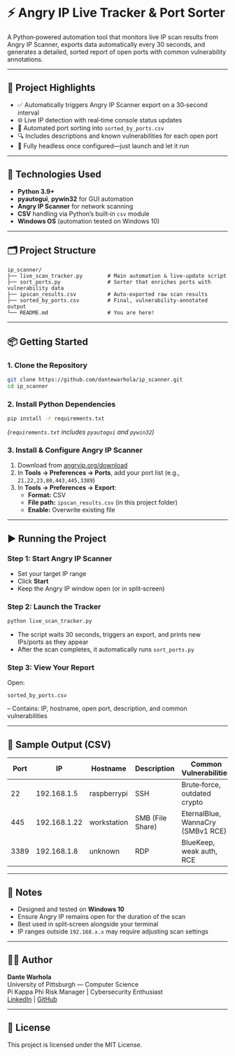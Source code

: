 # ⚡ Angry IP Live Tracker & Port Sorter

A Python‑powered automation tool that monitors live IP scan results from Angry IP Scanner, exports data automatically every 30 seconds, and generates a detailed, sorted report of open ports with common vulnerability annotations.

---

## 🚀 Project Highlights

- ✅ Automatically triggers Angry IP Scanner export on a 30‑second interval  
- 🌐 Live IP detection with real‑time console status updates  
- 📑 Automated port sorting into `sorted_by_ports.csv`  
- 🔍 Includes descriptions and known vulnerabilities for each open port  
- 🤖 Fully headless once configured—just launch and let it run  

---

## 🧠 Technologies Used

- **Python 3.9+**  
- **pyautogui**, **pywin32** for GUI automation  
- **Angry IP Scanner** for network scanning  
- **CSV** handling via Python’s built‑in `csv` module  
- **Windows OS** (automation tested on Windows 10)  

---

## 🗂️ Project Structure

```
ip_scanner/
├── live_scan_tracker.py        # Main automation & live‑update script
├── sort_ports.py               # Sorter that enriches ports with vulnerability data
├── ipscan_results.csv          # Auto‑exported raw scan results
├── sorted_by_ports.csv         # Final, vulnerability‑annotated output
└── README.md                   # You are here!
```

---

## 📦 Getting Started

### 1. Clone the Repository

```bash
git clone https://github.com/dantewarhola/ip_scanner.git
cd ip_scanner
```

### 2. Install Python Dependencies

```bash
pip install -r requirements.txt
```

*(`requirements.txt` includes `pyautogui` and `pywin32`)*

### 3. Install & Configure Angry IP Scanner

1. Download from [angryip.org/download](https://angryip.org/download/)  
2. In **Tools → Preferences → Ports**, add your port list (e.g., `21,22,23,80,443,445,3389`)  
3. In **Tools → Preferences → Export**:  
   - **Format:** CSV  
   - **File path:** `ipscan_results.csv` (in this project folder)  
   - **Enable:** Overwrite existing file  

---

## ▶️ Running the Project

### Step 1: Start Angry IP Scanner  
- Set your target IP range  
- Click **Start**  
- Keep the Angry IP window open (or in split‑screen)

### Step 2: Launch the Tracker

```bash
python live_scan_tracker.py
```

- The script waits 30 seconds, triggers an export, and prints new IPs/ports as they appear  
- After the scan completes, it automatically runs `sort_ports.py`

### Step 3: View Your Report

Open:

```
sorted_by_ports.csv
```

– Contains: IP, hostname, open port, description, and common vulnerabilities

---

## 🔐 Sample Output (CSV)

| Port | IP           | Hostname    | Description      | Common Vulnerabilities          |
|------|--------------|-------------|------------------|---------------------------------|
| 22   | 192.168.1.5  | raspberrypi | SSH              | Brute‑force, outdated crypto    |
| 445  | 192.168.1.22 | workstation | SMB (File Share) | EternalBlue, WannaCry (SMBv1 RCE) |
| 3389 | 192.168.1.8  | unknown     | RDP              | BlueKeep, weak auth, RCE        |

---

## 🧠 Notes

- Designed and tested on **Windows 10**  
- Ensure Angry IP remains open for the duration of the scan  
- Best used in split‑screen alongside your terminal  
- IP ranges outside `192.168.x.x` may require adjusting scan settings  

---

## 🧑‍💻 Author

**Dante Warhola**  
University of Pittsburgh — Computer Science  
Pi Kappa Phi Risk Manager | Cybersecurity Enthusiast  
[LinkedIn](https://linkedin.com/in/dante-warhola/) | [GitHub](https://github.com/dantewarhola)

---

## 📜 License

This project is licensed under the MIT License.
